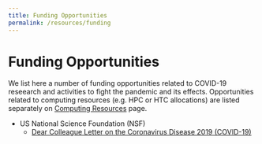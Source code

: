 ```yaml
---
title: Funding Opportunities
permalink: /resources/funding
---
```


# Funding Opportunities

  We list here a number of funding opportunities related to COVID-19 reseearch and activities to fight the pandemic and its effects. Opportunities related to computing resources (e.g. HPC or HTC allocations) are listed separately on [Computing Resources](https://science-responds.org/resources/computing) page.

  * US National Science Foundation (NSF)
    * [Dear Colleague Letter on the Coronavirus Disease 2019 (COVID-19)](https://www.nsf.gov/pubs/2020/nsf20052/nsf20052.jsp)

